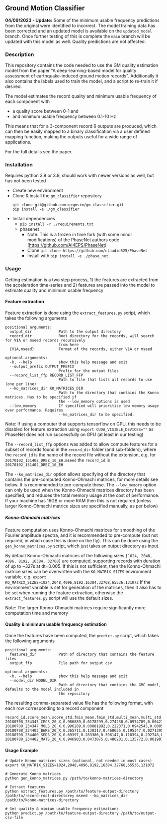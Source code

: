 ## Ground Motion Classifier 

**04/09/2023 - Update:** Some of the minimum usable frequency predictions from the original were identified to incorrect. The model training data has been corrected and an updated model is available on the `updated_model` branch. Once further testing of this is complete the `main` branch will be updated with this model as well. Quality predictions are not affected.

### Description

This repository contains the code needed to use the GM quality estimation model from the paper "A deep-learning-based model for quality assessment of earthquake-induced ground motion records". Additionally it also contains the labels used to train the model, and a script to re-train it if desired.

The model estimates the record quality and minimum usable frequency of each component with

- a quality score between 0-1 and
- and minimum usable frequency between 0.1-10 Hz

This means that for a 3-component record 6 outputs are produced, which can then be easily mapped to a binary classification via a user defined mapping function, making the outputs useful for a wide range of applications.

For the full details see the paper.

### Installation

Requires python 3.8 or 3.9, should work with newer versions as well, but has not been tested

- Create new environment
- Clone & install the `gm_classifier` repository 
  ```
  git clone git@github.com:ucgmsim/gm_classifier.git
  pip install -e ./gm_classifier
  ```
- Install dependencies
  - `pip install -r ./requirements.txt`
  - phasenet
    - Note: This is a frozen in time fork (with some minor modifications) of the PhaseNet authors code (https://github.com/AI4EPS/PhaseNet) 
    - Clone `git clone https://github.com/claudio525/PhaseNet`
    - Install with `pip install -e ./phase_net`
  

### Usage

Getting estimation is a two step process, 1) the features are extracted from the acceleration time-series and 2) features are passed into the model to estimate quality and minimum usable frequency



#### Feature extraction

Feature extraction is done using the `extract_features.py` script, which takes the following arguments

```shell
positional arguments:
  output_dir            Path to the output directory
  record_dir            Root directory for the records, will search for V1A or mseed records recursively
                        from here
  {V1A,mseed}           Format of the records, either V1A or mseed

optional arguments:
  -h, --help            show this help message and exit
  --output_prefix OUTPUT_PREFIX
                        Prefix for the output files
  --record_list_ffp RECORD_LIST_FFP
                        Path to file that lists all records to use (one per line)
  --ko_matrices_dir KO_MATRICES_DIR
                        Path to the directory that contains the Konno matrices. Has to be specified if
                        the --low_memory options is used
  --low_memory          If specified will prioritise low memory usage over performance. Requires
                        --ko_matrices_dir to be specified.
```

Note: If using a computer that supports tensorflow on GPU, this needs to be disabled for feature extraction using `export CUDA_VISIBLE_DEVICES=""` as PhaseNet does not run successfully on GPU (at least in our testing)

The `--record_list_ffp` options was added to allow compute features for a subset of records found in the `record_dir` folder (and sub-folders), where the `record_id` is the name of the record file without the extension, e.g. for `20170102_131402_DREZ_10_EH.mseed` the `record_id` is `20170102_131402_DREZ_10_EH`
  
The `--ko_matrices_dir` option allows specifying of the directory that contains the pre-computed Konno-Ohmachi matrices, for more details see below. It is recommended to pre-compute these.
The `--low_memory` option can only be used when the Konno-Ohmachi matrices directory has been specified, and reduces the total memory usage at the cost of performance. If your machine has 16GB  or more RAM then this is not required (unless larger Konno-Ohmachi matrice sizes are specified manually, as per below)



##### Konno-Ohmachi matrices

Feature computation uses Konno-Ohmachi matrices for smoothing of the Fourier amplitude spectra, and it is recommended to pre-compute (but not required, in which case this is done on the fly). This can be done using the `gen_konno_matrices.py` script, which just takes an output directory as input.

By default Konno-Ohmachi matrices of the following sizes `[1024, 2048, 4096, 8192, 16384, 32768]` are computed, supporting records with duration of up to ~327s at dt=0.005. If this is not sufficient, then the Konno-Ohmachi matrice sizes can be overwritten with the `KO_MATRIX_SIZES` environment variable, e.g.  `export KO_MATRIX_SIZES=1024,2048,4096,8192,16384,32768,65536,131072`
If the environment variable is set for generation of the matrices, then it also has to be set when running the feature extraction, otherwise the `extract_features.py` script will use the default sizes.

Note: The larger Konno-Ohmachi matrices require significantly more computation time and memory



#### Quality & minimum usable frequency estimation

Once the features have been computed, the `predict.py` script, which takes the following arguments

```shell
positional arguments:
  features_dir          Path of directory that contains the feature files
  output_ffp            File path for output csv

optional arguments:
  -h, --help            show this help message and exit
  --model_dir MODEL_DIR
                        Path of directory that contains the GMC model, defaults to the model included in
                        the repository
```

The resulting comma-separated value file has the following format, with each row corresponding to a record component

```
record_id,score_mean,score_std,fmin_mean,fmin_std,multi_mean,multi_std,record,component
20180708_234345_CECS_20_X,0.986889,0.0178299,0.274238,0.0974789,0.004214,0.00834436,20180708_234345_CECS_20,X
20180708_234347_MOLS_20_X,0.996289,0.00881992,0.222371,0.0942545,0.000526558,0.00106552,20180708_234347_MOLS_20,X
20180708_234403_BWRS_20_X,0.365711,0.130317,0.468655,0.195347,0.0271395,0.0221378,20180708_234403_BWRS_20,X
20180708_234400_SEDS_20_X,0.69397,0.283386,0.396147,0.118394,0.292748,0.303592,20180708_234400_SEDS_20,X
20180708_234402_MATS_20_X,0.946903,0.0473075,0.486201,0.135772,0.00190778,0.0041504,20180708_234402_MATS_20,X
```



#### Usage Example

```shell
# Update Konno matrices sizes (optional, not needed in most cases)
export KO_MATRIX_SIZES=1024,2048,4096,8192,16384,32768,65536,131072

# Generate Konno matrices
python gen_konno_matrices.py /path/to/konno-matrices-directory 							

# Extract features
python extract_features.py /path/to/feature-output-directory /path/to/record-root-directorey mseed --ko_matrices_dir /path/to/konno-matrices-directory

# Get quality & mimium usable frequency estimations
python predict.py /path/to/feature-output-directory /path/to/output-csv-file
```









